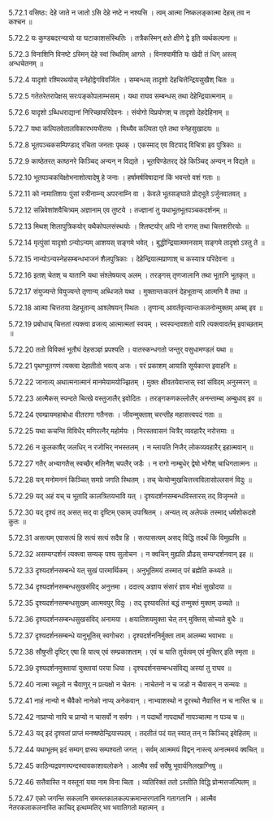 5.72.1
वसिष्ठः:
देहे जाते न जातो ऽसि देहे नष्टे न नश्यसि ।
त्वम् आत्मा निष्कलङ्कात्मा देहस् तव न कश्चन ॥


5.72.2
यः कुण्डबदरन्यायो या घटाकाशसंस्थितिः ।
तत्रैकस्मिन् क्षते क्षीणे द्वे इति व्यर्थकल्पना ॥


5.72.3
विनाशिनि विनष्टे ऽस्मिन् देहे स्वां स्थितिम् आगते ।
विनश्यामीति यः खेदी तं धिग् अस्त्व् अन्धचेतनम् ॥


5.72.4
यादृशो रश्मिरथयोस् स्नेहोद्वेगविवर्जितः ।
सम्बन्धस् तादृशो देहचित्तेन्द्रियसुखैश् चितः ॥


5.72.5
गतेतरेतरापेक्षस् सरःपङ्कोपलाम्भसाम् ।
यथा राघव सम्बन्धस् तथा देहेन्द्रियात्मनाम् ॥


5.72.6
यादृशो ऽब्धिधराद्यानां निरिच्छापरिदेवनः ।
संयोगो विप्रयोगश् च तादृशो देहदेहिनाम् ॥


5.72.7
यथा कल्पितवेतालविकारभयभीतयः ।
मिथ्यैव कल्पिता एते तथा स्नेहसुखादयः ॥


5.72.8
भूतपञ्चकसम्पिण्डाद् रचिता जनताः पृथक् ।
एकस्माद् एव विटपाद् विचित्रा इव पुत्रिकाः ॥


5.72.9
काष्ठेतरत् काष्ठनरे किञ्चिद् अन्यन् न विद्यते ।
भूतपिण्डेतरद् देहे किञ्चिद् अन्यन् न विद्यते ॥


5.72.10
भूतपञ्चकविक्षोभनाशोत्पादेषु हे जनाः ।
हर्षामर्षविषादानां किं भवन्तो वशं गताः ॥


5.72.11
को नामातिशयः पुंसां स्त्रीनाम्न्य् अपरनाम्नि वा ।
केवले भूतसङ्घाते प्रोद्भूते ऽर्जुनवातवत् ॥


5.72.12
सन्निवेशांशवैचित्र्यम् अज्ञानाम् एव तुष्टये ।
तज्ज्ञानां तु यथाभूतभूतपञ्चकदर्शनम् ॥


5.72.13
मिथश् शिलापुत्रिकयोर् यथैकोपलसंस्थयोः ।
श्लिष्टयोर् अपि नो रागस् तथा चित्तशरीरयोः ॥


5.72.14
मृत्पुंसां यादृशो ऽन्योऽन्यम् आशयस् सङ्गमे भवेत् ।
बुद्धीन्द्रियात्ममनसाम् सङ्गमे तादृशो ऽस्तु ते ॥


5.72.15
नान्योऽन्यस्नेहसम्बन्धभाजनं शैलपुत्रिकाः ।
देहेन्द्रियात्मप्राणाश् च कस्यात्र परिदेवना ॥


5.72.16
इतश् चेतश् च यातानि यथा संश्लेषयत्य् अलम् ।
तरङ्गस् तृणजालानि तथा भूतानि भूतकृत् ॥


5.72.17
संयुज्यन्ते वियुज्यन्ते तृणान्य् अब्धिजले यथा ।
मुक्तान्तःकलनं देहभूतान्य् आत्मनि वै तथा ॥


5.72.18
आत्मा चित्ततया देहभूतान्य् आश्लेषयन् स्थितः ।
तृणान्य् आवर्तवृत्त्यान्तःकलनोन्मुक्तम् अम्ब्व् इव ॥


5.72.19
प्रबोधाच् चित्ततां त्यक्त्वा व्रजत्य् आत्मात्मतां स्वयम् ।
स्वस्पन्दवशतो वारि त्यक्त्वावर्तम् इवाच्छताम् ॥


5.72.20
ततो विविक्तं भूतौघं देहसञ्ज्ञं प्रपश्यति ।
वातस्कन्धगतो जन्तुर् वसुधामण्डलं यथा ॥


5.72.21
पृथग्भूतगणं त्यक्त्वा देहातीतो भवत्य् अजः ।
परं प्रकाशम् आयाति सूर्यकान्त इवाहनि ॥


5.72.22
जानात्य् अथात्मनात्मानं मानमेयामयोज्झितम् ।
मुक्तः क्षीवतयेवान्तस् स्वां संविदम् अनुस्मरन् ॥


5.72.23
आत्मैकस् स्पन्दते चित्खे वस्तुजालैर् इवोदितः ।
तरङ्गकणकल्लोलैर् अनन्ताम्ब्व् अम्बुधाव् इव ॥


5.72.24
एवम्प्रायमहाबोधा वीतरागा गतैनसः ।
जीवन्मुक्ताश् चरन्तीह महासत्त्वपदं गताः ॥


5.72.25
यथा कचन्ति विविधैर् मणिरत्नैर् महोर्मयः ।
निरस्तवासनं चित्रैर् व्यवहारैर् नरोत्तमाः ॥


5.72.26
न कूलकाषैर् जलधिर् न रजोभिर् नभस्तलम् ।
न म्लायति निजैर् लोकव्यवहारैर् इहात्मवान् ॥


5.72.27
गतैर् अभ्यागतैस् स्वच्छैर् मलिनैश् चपलैर् जडैः ।
न रागो नाम्बुधेर् द्वेषो भोगैश् चाधिगतात्मनः ॥


5.72.28
यन् मनोमननं किञ्चित् समग्रे जगति स्थितम् ।
तच् चेत्योन्मुखचित्तत्त्वविलासोल्लसनं विदुः ॥


5.72.29
यद् अहं यच् च भूतादि कालत्रितयभावि यत् ।
दृश्यदर्शनसम्बन्धविस्तारस् तद् विजृम्भते ॥


5.72.30
यद् दृश्यं तद् असत् सद् वा दृष्टिम् एकाम् उपाश्रितम् ।
अन्यत् त्व् अलेपकं तस्माद् धर्षशोकदशे कुतः ॥


5.72.31
असत्यम् एवासत्यं हि सत्यं सत्यं सदैव हि ।
सत्यासत्यम् असद् विद्धि तदर्थं किं विमुह्यसि ॥


5.72.32
असम्यग्दर्शनं त्यक्त्वा सम्यक् पश्य सुलोचन ।
न क्वचिन् मुह्यति प्रौढस् सम्यग्दर्शनवान् इह ॥


5.72.33
दृश्यदर्शनसम्बन्धे यत् सुखं पारमार्थिकम् ।
अनुभूतिमयं तस्मात् परं ब्रह्मेति कथ्यते ॥


5.72.34
दृश्यदर्शनसम्बन्धसुखसंविद् अनुत्तमा ।
ददात्य् अज्ञाय संसारं ज्ञाय मोक्षं सुखोदया ॥


5.72.35
दृश्यदर्शनसम्बन्धसुखम् आत्मवपुर् विदुः ।
तद् दृश्यावलितं बद्धं तन्मुक्तं मुक्तम् उच्यते ॥


5.72.36
दृश्यदर्शनसम्बन्धसुखसंविद् अनामया ।
क्षयातिशयमुक्ता चेत् तन् मुक्तिस् सोच्यते बुधैः ॥


5.72.37
दृश्यदर्शनसम्बन्धे यानुभूतिस् स्वगोचरा ।
दृश्यदर्शननिर्मुक्ता ताम् आलम्ब्य भवाभवः ॥


5.72.38
सौषुप्ती दृष्टिर् एषा हि यात्य् एवं सम्प्रकाशताम् ।
एवं च याति तुर्यत्वम् एवं मुक्तिर् इति स्मृता ॥


5.72.39
दृश्यदर्शनमुक्तायां युक्तायां परया धिया ।
दृश्यदर्शनसम्बन्धसंविद्य् अस्यां तु राघव ॥


5.72.40
नात्मा स्थूलो न चैवाणुर् न प्रत्यक्षो न चेतनः ।
नाचेतनो न च जडो न चैवासन् न सन्मयः ॥


5.72.41
नाहं नान्यो न चैवैको नानेको नाप्य् अनेकवान् ।
नाभ्याशस्थो न दूरस्थो नैवास्ति न च नास्ति च ॥


5.72.42
नाप्राप्यो नापि च प्राप्यो न चासर्वो न सर्वगः ।
न पदार्थो नापदार्थो नापञ्चात्मा न पञ्च च ॥


5.72.43
यद् इदं दृश्यतां प्राप्तं मनष्षष्ठेन्द्रियास्पदम् ।
तदतीतं पदं यत् स्यात् तन् न किञ्चिद् इवेहितम् ॥


5.72.44
यथाभूतम् इदं सम्यग् ज्ञस्य सम्पश्यतो जगत् ।
सर्वम् आत्ममयं विद्वन् नास्त्य् अनात्ममयं क्वचित् ॥


5.72.45
काठिन्यद्रवणस्पन्दस्वावकाशावलोकने ।
आत्मैव सर्वं सर्वेषु भूवार्यनिलखाग्निषु ॥


5.72.46
सत्तैवास्ति न वस्तूनां यया नाम विना चिता ।
व्यतिरिक्तं ततो ऽस्तीति विद्धि प्रोन्मत्तजल्पितम् ॥


5.72.47
एको जगन्ति सकलानि समस्तकालकल्पक्रमान्तरगतानि गतागतानि ।
आत्मैव नेतरकलाकलनास्ति काचिद् इत्थम्मतिर् भव भवातिगतो महात्मन् ॥

